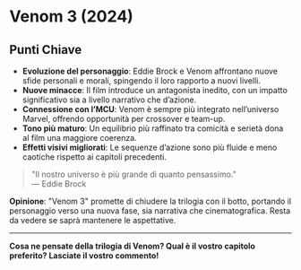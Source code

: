 # Venom 3 (2024)

## Punti Chiave

-   **Evoluzione del personaggio**: Eddie Brock e Venom affrontano nuove sfide personali e morali, spingendo il loro rapporto a nuovi livelli.
-   **Nuove minacce**: Il film introduce un antagonista inedito, con un impatto significativo sia a livello narrativo che d’azione.
-   **Connessione con l’MCU**: Venom è sempre più integrato nell’universo Marvel, offrendo opportunità per crossover e team-up.
-   **Tono più maturo**: Un equilibrio più raffinato tra comicità e serietà dona al film una maggiore coerenza.
-   **Effetti visivi migliorati**: Le sequenze d’azione sono più fluide e meno caotiche rispetto ai capitoli precedenti.

> "Il nostro universo è più grande di quanto pensassimo."  
> — Eddie Brock

**Opinione**: "Venom 3" promette di chiudere la trilogia con il botto, portando il personaggio verso una nuova fase, sia narrativa che cinematografica. Resta da vedere se saprà mantenere le aspettative.

---

**Cosa ne pensate della trilogia di Venom? Qual è il vostro capitolo preferito? Lasciate il vostro commento!**
